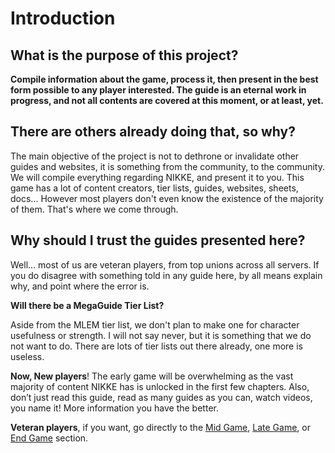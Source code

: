 # Introduction

## **What is the purpose of this project?**

**Compile information about the game, process it, then present in the best form possible to any player interested. The guide is an eternal work in progress, and not all contents are covered at this moment, or at least, yet.**

## **There are others already doing that, so why?**

The main objective of the project is not to dethrone or invalidate other guides and websites, it is something from the community, to the community. We will compile everything regarding NIKKE, and present it to you. This game has a lot of content creators, tier lists, guides, websites, sheets, docs... However most players don't even know the existence of the majority of them. That's where we come through.

## **Why should I trust the guides presented here?**

Well... most of us are veteran players, from top unions across all servers. If you do disagree with something told in any guide here, by all means explain why, and point where the error is.

**Will there be a MegaGuide Tier List?**

Aside from the MLEM tier list, we don't plan to make one for character usefulness or strength. I will not say never, but it is something that we do not want to do. There are lots of tier lists out there already, one more is useless.

**Now, New players**! The early game will be overwhelming as the vast majority of content NIKKE has is unlocked in the first few chapters. Also, don’t just read this guide, read as many guides as you can, watch videos, you name it! More information you have the better.

**Veteran players**, if you want, go directly to the [Mid Game](docs/midgame.md), [Late Game](docs/lategame.md), or [End Game](docs/endgame.md) section.
